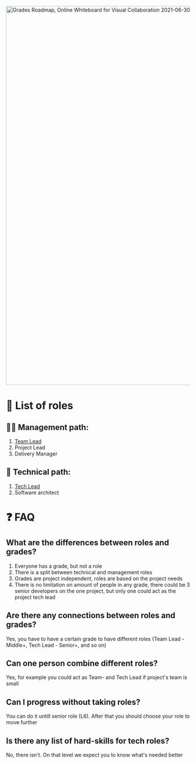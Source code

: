 <img width="1036" alt="Grades Roadmap, Online Whiteboard for Visual Collaboration 2021-06-30 12-25-01" src="https://user-images.githubusercontent.com/47868427/123936841-3f993f00-d99e-11eb-8101-132b49cf86d2.png">

# 📝 List of roles
## 🧑‍🦲 Management path:
1. [Team Lead](./role/management/Team%20Lead.md)
2. Project Lead
3. Delivery Manager

## 🧔 Technical path:
1. [Tech Lead](./role/tech/Tech%20Lead.md)
2. Software architect

# ❓ FAQ

## **What are the differences between roles and grades?**

1. Everyone has a grade, but not a role
2. There is a split between technical and management roles
3. Grades are project independent, roles are based on the project needs
4. There is no limitation on amount of people in any grade, there could be 3 senior developers on the one project, but only one could act as the project tech lead

## **Are there any connections between roles and grades?**
Yes, you have to have a certain grade to have different roles (Team Lead - Middle+, Tech Lead - Senior+, and so on)

## **Can one person combine different roles?**
Yes, for example you could act as Team- and Tech Lead if project's team is small

## **Can I progress without taking roles?**
You can do it untill senior role (L6). After that you should choose your role to move further

## **Is there any list of hard-skills for tech roles?**
No, there isn't. On that level we expect you to know what's needed better
